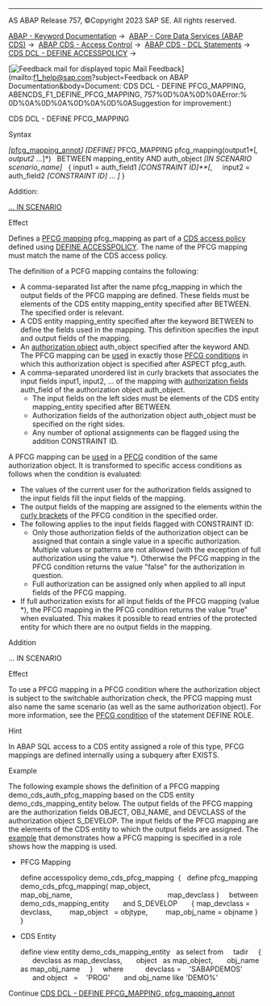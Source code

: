   

* * *

AS ABAP Release 757, ©Copyright 2023 SAP SE. All rights reserved.

[ABAP - Keyword Documentation](https://help.sap.com/doc/abapdocu_757_index_htm/7.57/en-US/abenabap.htm) →  [ABAP - Core Data Services (ABAP CDS)](https://help.sap.com/doc/abapdocu_757_index_htm/7.57/en-US/abencds.htm) →  [ABAP CDS - Access Control](https://help.sap.com/doc/abapdocu_757_index_htm/7.57/en-US/abencds_access_control.htm) →  [ABAP CDS - DCL Statements](https://help.sap.com/doc/abapdocu_757_index_htm/7.57/en-US/abencds_f1_dcl_syntax.htm) →  [CDS DCL - DEFINE ACCESSPOLICY](https://help.sap.com/doc/abapdocu_757_index_htm/7.57/en-US/abencds_f1_define_accesspolicy.htm) → 

 [![](Mail.gif?object=Mail.gif&sap-language=EN "Feedback mail for displayed topic") Mail Feedback](mailto:f1_help@sap.com?subject=Feedback on ABAP Documentation&body=Document: CDS DCL - DEFINE PFCG_MAPPING, ABENCDS_F1_DEFINE_PFCG_MAPPING, 757%0D%0A%0D%0AError:%
0D%0A%0D%0A%0D%0A%0D%0ASuggestion for improvement:)

CDS DCL - DEFINE PFCG\_MAPPING

Syntax

*\[*[pfcg\_mapping\_annot](https://help.sap.com/doc/abapdocu_757_index_htm/7.57/en-US/abencds_f1_dcl_pm_annotations.htm)*\]*
*\[*DEFINE*\]* PFCG\_MAPPING pfcg\_mapping(output1*\[*, output2 ...*\]*)
  BETWEEN mapping\_entity AND auth\_object *\[*IN SCENARIO scenario\_name*\]*
  { input1 = auth\_field1 *\[*CONSTRAINT ID*\]**\[*,
    input2 = auth\_field2 *\[*CONSTRAINT ID*\]* ... *\]* }

Addition:

[... IN SCENARIO](#!ABAP_ONE_ADD@1@)

Effect

Defines a [PFCG mapping](https://help.sap.com/doc/abapdocu_757_index_htm/7.57/en-US/abencds_pfcg_mapping_glosry.htm "Glossary Entry") pfcg\_mapping as part of a [CDS access policy](https://help.sap.com/doc/abapdocu_757_index_htm/7.57/en-US/abencds_access_policy_glosry.htm "Glossary Entry") defined using [DEFINE ACCESSPOLICY](https://help.sap.com/doc/abapdocu_757_index_htm/7.57/en-US/abencds_f1_define_accesspolicy.htm). The name of the PFCG mapping must match the name of the CDS access policy.

The definition of a PCFG mapping contains the following:

-   A comma-separated list after the name pfcg\_mapping in which the output fields of the PFCG mapping are defined. These fields must be elements of the CDS entity mapping\_entity specified after BETWEEN. The specified order is relevant.
-   A CDS entity mapping\_entity specified after the keyword BETWEEN to define the fields used in the mapping. This definition specifies the input and output fields of the mapping.
-   An [authorization object](https://help.sap.com/doc/abapdocu_757_index_htm/7.57/en-US/abenauthorization_object_glosry.htm "Glossary Entry") auth\_object specified after the keyword AND. The PFCG mapping can be [used](https://help.sap.com/doc/abapdocu_757_index_htm/7.57/en-US/abencds_f1_cond_pfcg_mapping.htm) in exactly those [PFCG conditions](https://help.sap.com/doc/abapdocu_757_index_htm/7.57/en-US/abencds_f1_cond_pfcg.htm) in which this authorization object is specified after ASPECT pfcg\_auth.
-   A comma-separated unordered list in curly brackets that associates the input fields input1, input2, ... of the mapping with [authorization fields](https://help.sap.com/doc/abapdocu_757_index_htm/7.57/en-US/abenauthorization_field_glosry.htm "Glossary Entry") auth\_field of the authorization object auth\_object.
    -   The input fields on the left sides must be elements of the CDS entity mapping\_entity specified after BETWEEN.
    -   Authorization fields of the authorization object auth\_object must be specified on the right sides.
    -   Any number of optional assignments can be flagged using the addition CONSTRAINT ID.

A PFCG mapping can be [used](https://help.sap.com/doc/abapdocu_757_index_htm/7.57/en-US/abencds_f1_cond_pfcg_mapping.htm) in a [PFCG](https://help.sap.com/doc/abapdocu_757_index_htm/7.57/en-US/abencds_f1_cond_pfcg.htm) condition of the same authorization object. It is transformed to specific access conditions as follows when the condition is evaluated:

-   The values of the current user for the authorization fields assigned to the input fields fill the input fields of the mapping.
-   The output fields of the mapping are assigned to the elements within the [curly brackets](https://help.sap.com/doc/abapdocu_757_index_htm/7.57/en-US/abencds_f1_cond_pfcg_mapping.htm) of the PFCG condition in the specified order.
-   The following applies to the input fields flagged with CONSTRAINT ID:
    -   Only those authorization fields of the authorization object can be assigned that contain a single value in a specific authorization. Multiple values or patterns are not allowed (with the exception of full authorization using the value \*). Otherwise the PFCG mapping in the PFCG condition returns the value "false" for the authorization in question.
    -   Full authorization can be assigned only when applied to all input fields of the PFCG mapping.
-   If full authorization exists for all input fields of the PFCG mapping (value \*), the PFCG mapping in the PFCG condition returns the value "true" when evaluated. This makes it possible to read entries of the protected entity for which there are no output fields in the mapping.

Addition   

... IN SCENARIO

Effect

To use a PFCG mapping in a PFCG condition where the authorization object is subject to the switchable authorization check, the PFCG mapping must also name the same scenario (as well as the same authorization object). For more information, see the [PFCG condition](https://help.sap.com/doc/abapdocu_757_index_htm/7.57/en-US/abencds_f1_cond_pfcg.htm) of the statement DEFINE ROLE.

Hint

In ABAP SQL access to a CDS entity assigned a role of this type, PFCG mappings are defined internally using a subquery after EXISTS.

Example

The following example shows the definition of a PFCG mapping demo\_cds\_auth\_pfcg\_mapping based on the CDS entity demo\_cds\_mapping\_entity below. The output fields of the PFCG mapping are the authorization fields OBJECT, OBJ\_NAME, and DEVCLASS of the authorization object S\_DEVELOP. The input fields of the PFCG mapping are the elements of the CDS entity to which the output fields are assigned. The [example](https://help.sap.com/doc/abapdocu_757_index_htm/7.57/en-US/abencds_f1_cond_pfcg_mapping.htm) that demonstrates how a PFCG mapping is specified in a role shows how the mapping is used.

-   PFCG Mapping
    
    define accesspolicy demo\_cds\_pfcg\_mapping  {
      define pfcg\_mapping demo\_cds\_pfcg\_mapping( map\_object,  
                                                 map\_obj\_name,  
                                                 map\_devclass )
        between demo\_cds\_mapping\_entity
          and S\_DEVELOP
          { map\_devclass = devclass,
            map\_object   = objtype,
            map\_obj\_name = objname } }
    
-   CDS Entity
    
    define view entity demo\_cds\_mapping\_entity
      as select from
        tadir
        {
          devclass as map\_devclass,
          object   as map\_object,
          obj\_name as map\_obj\_name
        }
        where
              devclass =    'SABAPDEMOS'
          and object   =    'PROG'
          and obj\_name like 'DEMO%'
    

Continue
[CDS DCL - DEFINE PFCG\_MAPPING, pfcg\_mapping\_annot](https://help.sap.com/doc/abapdocu_757_index_htm/7.57/en-US/abencds_f1_dcl_pm_annotations.htm)